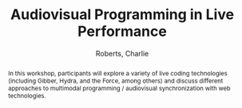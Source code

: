 ---
title: "Audiovisual Programming in Live Performance"
abstract: "In this workshop, participants will explore a variety of live coding technologies (including Gibber, Hydra, and the Force, among others) and discuss different approaches to multimodal programming / audiovisual synchronization with web technologies."
address: "Trondheim"
booktitle: "Proceedings of the International Web Audio Conference 2019"
editor: ""
month: "December"
publisher: "NTNU"
series: "WAC'19"
pages: ""
ID: "80"
author: "Roberts, Charlie"
webAuthor: "Charlie Roberts"
track: "Workshop"
year: "2019"
tags: year2019
media: "https://youtu.be/EAGNVtU9oHc"
pdflink: "/_data/papers/pdf/2019/2019_80.pdf"
ISSN: ""
---